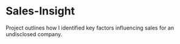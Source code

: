# Sales-Insight
Project outlines how I identified key factors influencing sales for an undisclosed company.
